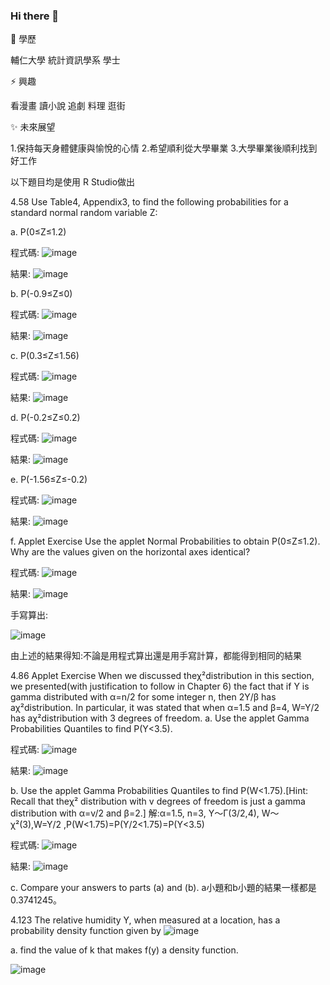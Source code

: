 ### Hi there 👋

<!--
**WenYuanHsu/WenYuanHsu** is a ✨ _special_ ✨ repository because its `README.md` (this file) appears on your GitHub profile.

Here are some ideas to get you started:

- 🔭 I’m currently working on ...
- 🌱 I’m currently learning ...
- 👯 I’m looking to collaborate on ...
- 🤔 I’m looking for help with ...
- 💬 Ask me about ...
- 📫 How to reach me: ...
- 😄 Pronouns: ...
- ⚡ Fun fact: ...
-->

🌱 學歷

輔仁大學 統計資訊學系 學士

⚡ 興趣

看漫畫
讀小說
追劇
料理
逛街

✨ 未來展望

1.保持每天身體健康與愉悅的心情
2.希望順利從大學畢業
3.大學畢業後順利找到好工作

以下題目均是使用 R Studio做出

4.58 Use Table4, Appendix3, to find the following probabilities for a standard normal random variable Z:

a. P(0≤Z≤1.2)

程式碼:
![image](https://github.com/WenYuanHsu/WenYuanHsu/assets/153167086/4ea0e1b5-4022-48e4-b023-4115555f4bf9)

結果:
![image](https://github.com/WenYuanHsu/WenYuanHsu/assets/153167086/f8b749f8-1cea-4096-92c2-348830145ed5)

b. P(-0.9≤Z≤0)

程式碼:
![image](https://github.com/WenYuanHsu/WenYuanHsu/assets/153167086/ee64e783-a113-4317-8415-aaf3151b0d1e)

結果:
![image](https://github.com/WenYuanHsu/WenYuanHsu/assets/153167086/e812ad9c-13a8-4b74-8aa2-73742951a593)

c. P(0.3≤Z≤1.56)

程式碼:
![image](https://github.com/WenYuanHsu/WenYuanHsu/assets/153167086/a0550935-12ec-4630-9c44-eb6d3516e467)

結果:
![image](https://github.com/WenYuanHsu/WenYuanHsu/assets/153167086/a8748e5a-c800-4d6b-a4a6-5eb64f709b62)

d. P(-0.2≤Z≤0.2)

程式碼:
![image](https://github.com/WenYuanHsu/WenYuanHsu/assets/153167086/5002258a-4fcd-48d2-a148-79198442fe9b)

結果:
![image](https://github.com/WenYuanHsu/WenYuanHsu/assets/153167086/404f4ce3-ca8d-42b3-89c0-22ed7aa21ec3)

e. P(-1.56≤Z≤-0.2)

程式碼:
![image](https://github.com/WenYuanHsu/WenYuanHsu/assets/153167086/a48d0eb7-f7ca-40e8-8b5a-e59e22c94239)

結果:
![image](https://github.com/WenYuanHsu/WenYuanHsu/assets/153167086/d6c7c7a4-f298-4040-a432-0ab59c784eae)

f. Applet Exercise Use the applet Normal Probabilities to obtain P(0≤Z≤1.2). Why are the values given on the horizontal axes identical?

程式碼:
![image](https://github.com/WenYuanHsu/WenYuanHsu/assets/153167086/fb166b04-4524-4aa5-a3ed-909ac79f1dad)

結果:
![image](https://github.com/WenYuanHsu/WenYuanHsu/assets/153167086/53ddae7b-730c-489a-99b7-af816072be7b)

手寫算出:

![image](https://github.com/WenYuanHsu/WenYuanHsu/assets/153167086/9d03f1b0-e2a5-46e3-8d7e-54236b50dcb3)

由上述的結果得知:不論是用程式算出還是用手寫計算，都能得到相同的結果

4.86 Applet Exercise When we discussed theχ²distribution in this section, we presented(with justification to follow in Chapter 6) the fact that if Y is gamma distributed with α=n/2 for some integer n, then 2Y/β has aχ²distribution. In particular, it was stated that when α=1.5 and β=4, W=Y/2 has aχ²distribution with 3 degrees of freedom.
a. Use the applet Gamma Probabilities Quantiles to find P(Y<3.5).

程式碼:
![image](https://github.com/WenYuanHsu/WenYuanHsu/assets/153167086/acb06b8c-5501-4866-ae8c-014d5bff7437)

結果:
![image](https://github.com/WenYuanHsu/WenYuanHsu/assets/153167086/bae471ba-1f51-4b9d-a037-97f412ccb23e)

b. Use the applet Gamma Probabilities Quantiles to find P(W<1.75).[Hint: Recall that theχ² distribution with v degrees of freedom is just a gamma distribution with α=v/2 and β=2.]
解:α=1.5, n=3, Y～Γ(3/2,4), W～χ²(3),W=Y/2 ,P(W<1.75)=P(Y/2<1.75)=P(Y<3.5)

程式碼:
![image](https://github.com/WenYuanHsu/WenYuanHsu/assets/153167086/608087f8-d837-4525-9749-8a62ddf102c5)

結果:
![image](https://github.com/WenYuanHsu/WenYuanHsu/assets/153167086/cc663ad9-61d0-44d4-bfe8-05ac30de7fab)

c. Compare your answers to parts (a) and (b).
a小題和b小題的結果一樣都是0.3741245。

4.123 The relative humidity Y, when measured at a location, has a probability density function given by
![image](https://github.com/WenYuanHsu/WenYuanHsu/assets/153167086/79767e45-c85b-4196-a274-39f1f7068658)

a. find the value of k that makes f(y) a density function.

![image](https://github.com/WenYuanHsu/WenYuanHsu/assets/153167086/752ab18a-fcc9-426f-8849-b62ed8f3d21b)








